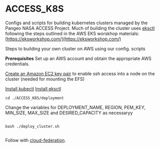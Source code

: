 # ACCESS_K8S
Configs and scripts for building kubernetes clusters managed by the Pangeo NASA ACCESS Project. Much of building the cluster uses [eksctl](https://github.com/weaveworks/eksctl) following the steps outlined in the AWS EKS worskhop materials: [https://eksworkshop.com/](https://eksworkshop.com/)

Steps to building your own cluster on AWS using our config. scripts


**Prerequisites**
Set up an AWS account and obtain the appropriate AWS credentials. 

[Create an Amazon EC2 key pair](https://docs.aws.amazon.com/AWSEC2/latest/UserGuide/ec2-key-pairs.html#having-ec2-create-your-key-pair) to enable ssh access into a node on the cluster (needed for mounting the EFS)

[Install kubectl](https://eksworkshop.com/prerequisites/k8stools/) 
[Install eksctl](https://eksworkshop.com/eksctl/prerequisites/)  
 

```
cd ./ACCESS_K8S/deployment

```
Change the variables for DEPLOYMENT_NAME, REGION, PEM_KEY, MIN_SIZE, MAX_SIZE and DESIRED_CAPACITY as necessaryy

```

bash ./deploy_cluster.sh
 
```
 
Follow with [cloud-federation](https://github.com/pangeo-data/pangeo-cloud-federation). 
